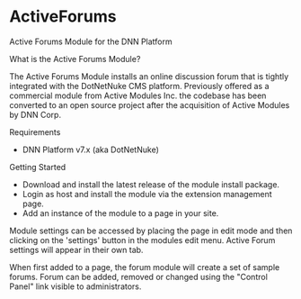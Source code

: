 ActiveForums
============

Active Forums Module for the DNN Platform

What is the Active Forums Module?

The Active Forums Module installs an online discussion forum that is tightly integrated with the DotNetNuke CMS platform. Previously offered as a commercial module from Active Modules Inc. the codebase has been converted to an open source project after the acquisition of Active Modules by DNN Corp.

Requirements

* DNN Platform v7.x (aka DotNetNuke)

Getting Started

* Download and install the latest release of the module install package.
* Login as host and install the module via the extension management page.
* Add an instance of the module to a page in your site.

Module settings can be accessed by placing the page in edit mode and then clicking on the 'settings' button in the modules edit menu.  Active Forum settings will appear in their own tab.

When first added to a page, the forum module will create a set of sample forums.  Forum can be added, removed or changed using the "Control Panel" link visible to administrators.
